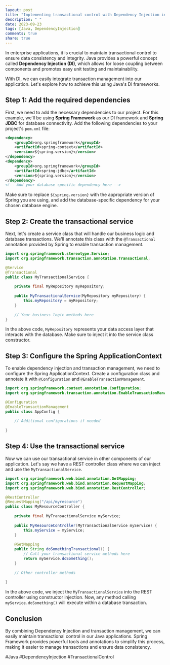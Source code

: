 ```yaml
---
layout: post
title: "Implementing transactional control with Dependency Injection in Java."
description: " "
date: 2023-09-23
tags: [Java, DependencyInjection]
comments: true
share: true
---
```


In enterprise applications, it is crucial to maintain transactional control to ensure data consistency and integrity. Java provides a powerful concept called **Dependency Injection (DI)**, which allows for loose coupling between components and promotes easy unit testing and maintainability.

With DI, we can easily integrate transaction management into our application. Let's explore how to achieve this using Java's DI frameworks.

## Step 1: Add the required dependencies

First, we need to add the necessary dependencies to our project. For this example, we'll be using **Spring Framework** as our DI framework and **Spring JDBC** for database connectivity. Add the following dependencies to your project's `pom.xml` file:

```xml
<dependency>
    <groupId>org.springframework</groupId>
    <artifactId>spring-context</artifactId>
    <version>${spring.version}</version>
</dependency>
<dependency>
    <groupId>org.springframework</groupId>
    <artifactId>spring-jdbc</artifactId>
    <version>${spring.version}</version>
</dependency>
<!-- Add your database specific dependency here -->
```

Make sure to replace `${spring.version}` with the appropriate version of Spring you are using, and add the database-specific dependency for your chosen database engine.

## Step 2: Create the transactional service

Next, let's create a service class that will handle our business logic and database transactions. We'll annotate this class with the `@Transactional` annotation provided by Spring to enable transaction management.

```java
import org.springframework.stereotype.Service;
import org.springframework.transaction.annotation.Transactional;

@Service
@Transactional
public class MyTransactionalService {
    
    private final MyRepository myRepository;
    
    public MyTransactionalService(MyRepository myRepository) {
        this.myRepository = myRepository;
    }
    
    // Your business logic methods here
}
```

In the above code, `MyRepository` represents your data access layer that interacts with the database. Make sure to inject it into the service class constructor.

## Step 3: Configure the Spring ApplicationContext

To enable dependency injection and transaction management, we need to configure the Spring ApplicationContext. Create a configuration class and annotate it with `@Configuration` and `@EnableTransactionManagement`.

```java
import org.springframework.context.annotation.Configuration;
import org.springframework.transaction.annotation.EnableTransactionManagement;

@Configuration
@EnableTransactionManagement
public class AppConfig {
    
    // Additional configurations if needed
    
}
```

## Step 4: Use the transactional service

Now we can use our transactional service in other components of our application. Let's say we have a REST controller class where we can inject and use the `MyTransactionalService`.

```java
import org.springframework.web.bind.annotation.GetMapping;
import org.springframework.web.bind.annotation.RequestMapping;
import org.springframework.web.bind.annotation.RestController;

@RestController
@RequestMapping("/api/myresource")
public class MyResourceController {
    
    private final MyTransactionalService myService;
    
    public MyResourceController(MyTransactionalService myService) {
        this.myService = myService;
    }
    
    @GetMapping
    public String doSomethingTransactional() {
        // Call your transactional service methods here
        return myService.doSomething();
    }
    
    // Other controller methods
    
}
```

In the above code, we inject the `MyTransactionalService` into the REST controller using constructor injection. Now, any method calling `myService.doSomething()` will execute within a database transaction.

## Conclusion

By combining Dependency Injection and transaction management, we can easily maintain transactional control in our Java applications. Spring Framework provides powerful tools and annotations to simplify this process, making it easier to manage transactions and ensure data consistency.

#Java #DependencyInjection #TransactionalControl